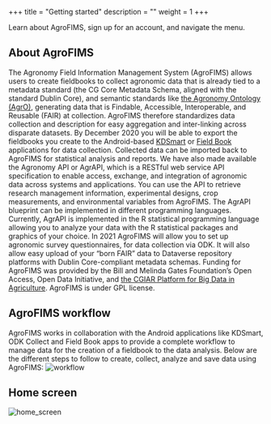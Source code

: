 +++
title = "Getting started"
description = ""
weight = 1
+++


Learn about AgroFIMS, sign up for an account, and navigate the menu. 

## About AgroFIMS
The Agronomy Field Information Management System (AgroFIMS) allows users to create fieldbooks to collect agronomic data that is already tied to a metadata standard (the CG Core Metadata Schema, aligned with the standard Dublin Core), and semantic standards like <a href="https://bigdata.cgiar.org/resources/agronomy-ontology/" target="_blank"> the Agronomy Ontology (AgrO)</a>, generating data that is Findable, Accessible, Interoperable, and Reusable (FAIR) at collection.
AgroFIMS therefore standardizes data collection and description for easy aggregation and inter-linking across disparate datasets. By December 2020 you will be able to export the fieldbooks you create to the Android-based <a href="http://www.kddart.org/kdsmart.html" target="_blank"> KDSmart</a> or <a href="https://play.google.com/store/apps/details?id=com.fieldbook.tracker&hl=en&gl=US" target="_blank"> Field Book</a> applications for data collection. Collected data can be imported back to AgroFIMS for statistical analysis and reports.
We have also made available the Agronomy API or AgrAPI, which is a RESTful web service API specification to enable access, exchange, and integration of agronomic data across systems and applications. You can use the API to retrieve research management information, experimental designs, crop measurements, and environmental variables from AgroFIMS. The AgrAPI blueprint can be implemented in different programming languages. Currently, AgrAPI is implemented in the R statistical programming language allowing you to analyze your data with the R statistical packages and graphics of your choice.
In 2021 AgroFIMS will allow you to set up agronomic survey questionnaires, for data collection via ODK. It will also allow easy upload of your “born FAIR” data to Dataverse repository platforms with Dublin Core-compliant metadata schemas.
Funding for AgroFIMS was provided by the Bill and Melinda Gates Foundation’s Open Access, Open Data Initiative, and <a href="https://bigdata.cgiar.org/" target="_blank"> the CGIAR Platform for Big Data in Agriculture</a>.
AgroFIMS is under GPL license.


## AgroFIMS workflow
AgroFIMS works in collaboration with the Android applications like KDSmart, ODK Collect and Field Book apps to provide a complete workflow to manage data for the creation of a fieldbook to the data analysis. Below are the different steps to follow to create, collect, analyze and save data using AgroFIMS:
![workflow](https://agrofims.github.io/helpdocs/images/workflow.png)

## Home screen
 ![home_screen](https://agrofims.github.io/helpdocs/images/homescreen.png)


